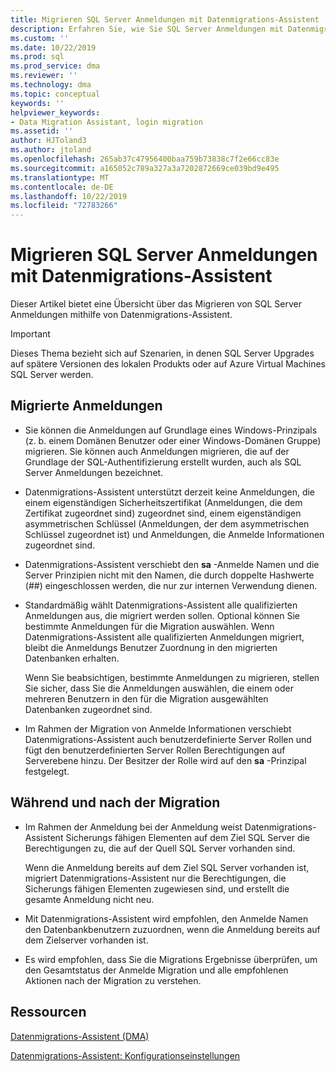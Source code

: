 ```yaml
---
title: Migrieren SQL Server Anmeldungen mit Datenmigrations-Assistent | Microsoft-Dokumentation
description: Erfahren Sie, wie Sie SQL Server Anmeldungen mit Datenmigrations-Assistent migrieren.
ms.custom: ''
ms.date: 10/22/2019
ms.prod: sql
ms.prod_service: dma
ms.reviewer: ''
ms.technology: dma
ms.topic: conceptual
keywords: ''
helpviewer_keywords:
- Data Migration Assistant, login migration
ms.assetid: ''
author: HJToland3
ms.author: jtoland
ms.openlocfilehash: 265ab37c47956400baa759b73838c7f2e66cc83e
ms.sourcegitcommit: a165052c789a327a3a7202872669ce039bd9e495
ms.translationtype: MT
ms.contentlocale: de-DE
ms.lasthandoff: 10/22/2019
ms.locfileid: "72783266"
---
```

# <a name="migrate-sql-server-logins-with-data-migration-assistant"></a>Migrieren SQL Server Anmeldungen mit Datenmigrations-Assistent

Dieser Artikel bietet eine Übersicht über das Migrieren von SQL Server Anmeldungen mithilfe von Datenmigrations-Assistent.

> [!IMPORTANT]
> Dieses Thema bezieht sich auf Szenarien, in denen SQL Server Upgrades auf spätere Versionen des lokalen Produkts oder auf Azure Virtual Machines SQL Server werden.

## <a name="which-logins-are-migrated"></a>Migrierte Anmeldungen

- Sie können die Anmeldungen auf Grundlage eines Windows-Prinzipals (z. b. einem Domänen Benutzer oder einer Windows-Domänen Gruppe) migrieren. Sie können auch Anmeldungen migrieren, die auf der Grundlage der SQL-Authentifizierung erstellt wurden, auch als SQL Server Anmeldungen bezeichnet.

- Datenmigrations-Assistent unterstützt derzeit keine Anmeldungen, die einem eigenständigen Sicherheitszertifikat (Anmeldungen, die dem Zertifikat zugeordnet sind) zugeordnet sind, einem eigenständigen asymmetrischen Schlüssel (Anmeldungen, der dem asymmetrischen Schlüssel zugeordnet ist) und Anmeldungen, die Anmelde Informationen zugeordnet sind.

- Datenmigrations-Assistent verschiebt den **sa** -Anmelde Namen und die Server Prinzipien nicht mit den Namen, die durch doppelte Hashwerte (\#\#) eingeschlossen werden, die nur zur internen Verwendung dienen.

- Standardmäßig wählt Datenmigrations-Assistent alle qualifizierten Anmeldungen aus, die migriert werden sollen. Optional können Sie bestimmte Anmeldungen für die Migration auswählen. Wenn Datenmigrations-Assistent alle qualifizierten Anmeldungen migriert, bleibt die Anmeldungs Benutzer Zuordnung in den migrierten Datenbanken erhalten.

  Wenn Sie beabsichtigen, bestimmte Anmeldungen zu migrieren, stellen Sie sicher, dass Sie die Anmeldungen auswählen, die einem oder mehreren Benutzern in den für die Migration ausgewählten Datenbanken zugeordnet sind.

- Im Rahmen der Migration von Anmelde Informationen verschiebt Datenmigrations-Assistent auch benutzerdefinierte Server Rollen und fügt den benutzerdefinierten Server Rollen Berechtigungen auf Serverebene hinzu. Der Besitzer der Rolle wird auf den **sa** -Prinzipal festgelegt.

## <a name="during-and-after-migration"></a>Während und nach der Migration

- Im Rahmen der Anmeldung bei der Anmeldung weist Datenmigrations-Assistent Sicherungs fähigen Elementen auf dem Ziel SQL Server die Berechtigungen zu, die auf der Quell SQL Server vorhanden sind.

  Wenn die Anmeldung bereits auf dem Ziel SQL Server vorhanden ist, migriert Datenmigrations-Assistent nur die Berechtigungen, die Sicherungs fähigen Elementen zugewiesen sind, und erstellt die gesamte Anmeldung nicht neu.

- Mit Datenmigrations-Assistent wird empfohlen, den Anmelde Namen den Datenbankbenutzern zuzuordnen, wenn die Anmeldung bereits auf dem Zielserver vorhanden ist.

- Es wird empfohlen, dass Sie die Migrations Ergebnisse überprüfen, um den Gesamtstatus der Anmelde Migration und alle empfohlenen Aktionen nach der Migration zu verstehen.

## <a name="resources"></a>Ressourcen

[Datenmigrations-Assistent (DMA)](../dma/dma-overview.md)

[Datenmigrations-Assistent: Konfigurationseinstellungen](../dma/dma-configurationsettings.md)
